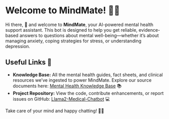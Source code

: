 # Welcome to MindMate! 🚀🤖

Hi there, 👋 and welcome to **MindMate**, your AI-powered mental health support assistant. This bot is designed to help you get reliable, evidence-based answers to questions about mental well-being—whether it’s about managing anxiety, coping strategies for stress, or understanding depression.

## Useful Links 🔗

- **Knowledge Base:** All the mental health guides, fact sheets, and clinical resources we’ve ingested to power MindMate. Explore our source documents here: [Mental Health Knowledge Base](vectorstore/db_faiss) 📚  
- **Project Repository:** View the code, contribute enhancements, or report issues on GitHub: [Llama2-Medical-Chatbot](https://github.com/AIAnytime/Llama2-Medical-Chatbot) 💻    

Take care of your mind and happy chatting! 🧠😊  

